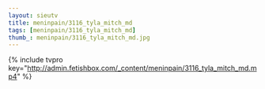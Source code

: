 ```yaml
--- 
layout: sieutv
title: meninpain/3116_tyla_mitch_md
tags: [meninpain/3116_tyla_mitch_md]
thumb_: meninpain/3116_tyla_mitch_md.jpg
---
```

{% include tvpro key="http://admin.fetishbox.com/_content/meninpain/3116_tyla_mitch_md.mp4" %} 
